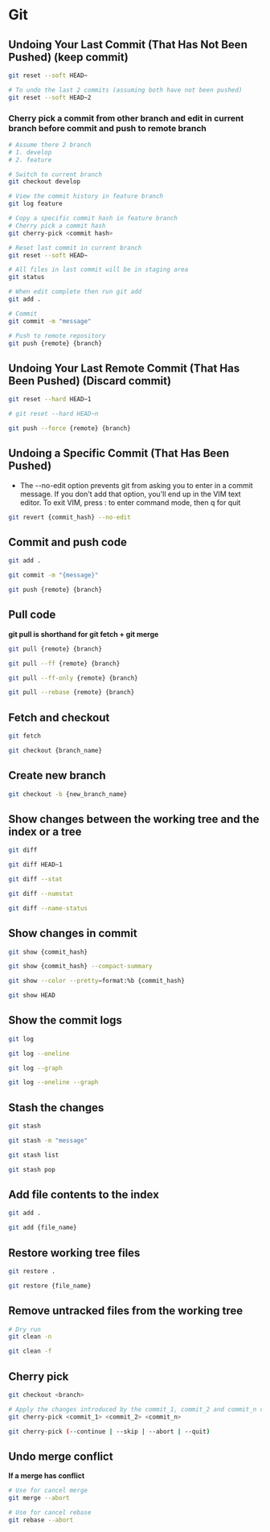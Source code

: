 # Git

## Undoing Your Last Commit (That Has Not Been Pushed) (keep commit)
``` bash
git reset --soft HEAD~

# To undo the last 2 commits (assuming both have not been pushed)
git reset --soft HEAD~2
```

### Cherry pick a commit from other branch and edit in current branch before commit and push to remote branch
``` bash
# Assume there 2 branch
# 1. develop
# 2. feature

# Switch to current branch
git checkout develop

# View the commit history in feature branch
git log feature

# Copy a specific commit hash in feature branch
# Cherry pick a commit hash
git cherry-pick <commit hash>

# Reset last commit in current branch
git reset --soft HEAD~

# All files in last commit will be in staging area
git status

# When edit complete then run git add
git add .

# Commit
git commit -m "message"

# Push to remote repository
git push {remote} {branch}
```

## Undoing Your Last Remote Commit (That Has Been Pushed) (Discard commit)
``` bash
git reset --hard HEAD~1

# git reset --hard HEAD~n

git push --force {remote} {branch}
```

## Undoing a Specific Commit (That Has Been Pushed)
- The --no-edit option prevents git from asking you to enter in a commit message. If you don't add that option, you'll end up in the VIM text editor. To exit VIM, press : to enter command mode, then q for quit
``` bash
git revert {commit_hash} --no-edit
```

## Commit and push code
``` bash
git add .

git commit -m "{message}"

git push {remote} {branch}
```

## Pull code
**git pull is shorthand for git fetch + git merge**
``` bash
git pull {remote} {branch}

git pull --ff {remote} {branch}

git pull --ff-only {remote} {branch}

git pull --rebase {remote} {branch}
```

## Fetch and checkout
``` bash
git fetch

git checkout {branch_name}
```

## Create new branch
``` bash
git checkout -b {new_branch_name}
```

## Show changes between the working tree and the index or a tree
``` bash
git diff

git diff HEAD~1

git diff --stat

git diff --numstat

git diff --name-status
```

## Show changes in commit 
``` bash
git show {commit_hash}

git show {commit_hash} --compact-summary

git show --color --pretty=format:%b {commit_hash}

git show HEAD
```

## Show the commit logs
``` bash
git log

git log --oneline

git log --graph

git log --oneline --graph
```

## Stash the changes
``` bash
git stash

git stash -m "message"

git stash list

git stash pop
```

## Add file contents to the index
``` bash
git add .

git add {file_name}
```

## Restore working tree files
``` bash
git restore .

git restore {file_name}
```

## Remove untracked files from the working tree
``` bash
# Dry run
git clean -n

git clean -f
```

## Cherry pick
``` bash
git checkout <branch>

# Apply the changes introduced by the commit_1, commit_2 and commit_n commits and create a new commits with these changes
git cherry-pick <commit_1> <commit_2> <commit_n>

git cherry-pick (--continue | --skip | --abort | --quit)
```

## Undo merge conflict
**If a merge has conflict**
``` bash
# Use for cancel merge
git merge --abort

# Use for cancel rebase
git rebase --abort
```